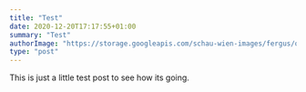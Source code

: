 ```yaml
---
title: "Test"
date: 2020-12-20T17:17:55+01:00
summary: "Test"
authorImage: "https://storage.googleapis.com/schau-wien-images/fergus/old_profile.jpg"
type: "post"
---
```


This is just a little test post to see how its going.

